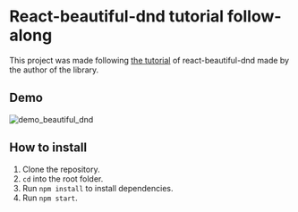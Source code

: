 # React-beautiful-dnd tutorial follow-along

This project was made following [the tutorial](https://egghead.io/courses/beautiful-and-accessible-drag-and-drop-with-react-beautiful-dnd) of react-beautiful-dnd made by the author of the library.

## Demo
![demo_beautiful_dnd](https://user-images.githubusercontent.com/94641590/197051421-c11077b4-25e1-452c-b3a6-9f6739db5edb.gif)

## How to install
1. Clone the repository.
2. `cd` into the root folder.
3. Run `npm install` to install dependencies.
4. Run `npm start`.
